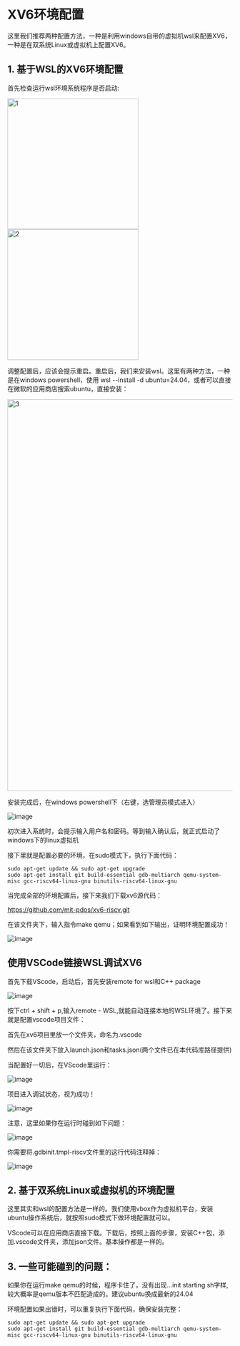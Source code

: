 # XV6环境配置

这里我们推荐两种配置方法，一种是利用windows自带的虚拟机wsl来配置XV6，一种是在双系统Linux或虚拟机上配置XV6。

## 1. 基于WSL的XV6环境配置

首先检查运行wsl环境系统程序是否启动:

<img width="293" alt="1" src="https://github.com/user-attachments/assets/f9aff3a9-7949-4619-ad08-8a9925e95a4a" />

<img width="293" alt="2" src="https://github.com/user-attachments/assets/8bd8f492-ba8c-430e-be8a-099780ab280c" />

调整配置后，应该会提示重启。重启后，我们来安装wsl。这里有两种方法，一种是在windows powershell，使用 wsl --install -d ubuntu=24.04，或者可以直接在微软的应用商店搜索ubuntu，直接安装：

<img width="878" alt="3" src="https://github.com/user-attachments/assets/641fc7fb-793a-450b-b051-068d98f7d09c" />

安装完成后，在windows powershell下（右键，选管理员模式进入）

![image](https://github.com/user-attachments/assets/66e159a0-fe79-43ca-bcff-46c4187ef086)

初次进入系统时，会提示输入用户名和密码。等到输入确认后，就正式启动了windows下的linux虚拟机

接下里就是配置必要的环境，在sudo模式下，执行下面代码：

<pre class="prettyprint"><code class=" hljs xml">sudo apt-get update && sudo apt-get upgrade
sudo apt-get install git build-essential gdb-multiarch qemu-system-misc gcc-riscv64-linux-gnu binutils-riscv64-linux-gnu</code></pre> 

当完成全部的环境配置后，接下来我们下载xv6源代码：

https://github.com/mit-pdos/xv6-riscv.git

在该文件夹下，输入指令make qemu；如果看到如下输出，证明环境配置成功！

![image](https://github.com/user-attachments/assets/56664fcd-39c0-4223-a861-30cd44b1f03b)

## 使用VSCode链接WSL调试XV6

首先下载VScode，启动后，首先安装remote for wsl和C++ package

![image](https://github.com/user-attachments/assets/90e0035f-d160-49ef-a2ab-2af0d731dc12)

按下ctrl + shift + p,输入remote - WSL,就能自动连接本地的WSL环境了。接下来就是配置vscode项目文件：

首先在xv6项目里放一个文件夹，命名为.vscode

然后在该文件夹下放入launch.json和tasks.json(两个文件已在本代码库路径提供)

当配置好一切后，在VScode里运行：

![image](https://github.com/user-attachments/assets/51033098-1fce-47e7-9e3a-797efa526069)

项目进入调试状态，视为成功！

![image](https://github.com/user-attachments/assets/5a3e148b-ec2b-476a-a037-323fdec64a1f)

注意，这里如果你在运行时碰到如下问题：

![image](https://github.com/user-attachments/assets/35aa3ff3-dd8a-4c68-8970-f7ecd759e758)

你需要将.gdbinit.tmpl-riscv文件里的这行代码注释掉：

![image](https://github.com/user-attachments/assets/e4deaa35-c5c0-4d98-a16f-3bdbf6b92092)

## 2. 基于双系统Linux或虚拟机的环境配置

这里其实和wsl的配置方法是一样的。我们使用vbox作为虚拟机平台，安装ubuntu操作系统后，就按照sudo模式下做环境配置就可以。

VScode可以在应用商店直接下载。下载后，按照上面的步骤，安装C++包，添加.vscode文件夹，添加json文件。基本操作都是一样的。

## 3. 一些可能碰到的问题：

如果你在运行make qemu的时候，程序卡住了，没有出现...init starting sh字样, 较大概率是qemu版本不匹配造成的。建议ubuntu换成最新的24.04

环境配置如果出错时，可以重复执行下面代码，确保安装完整：

<pre class="prettyprint"><code class=" hljs xml">sudo apt-get update && sudo apt-get upgrade
sudo apt-get install git build-essential gdb-multiarch qemu-system-misc gcc-riscv64-linux-gnu binutils-riscv64-linux-gnu</code></pre> 
